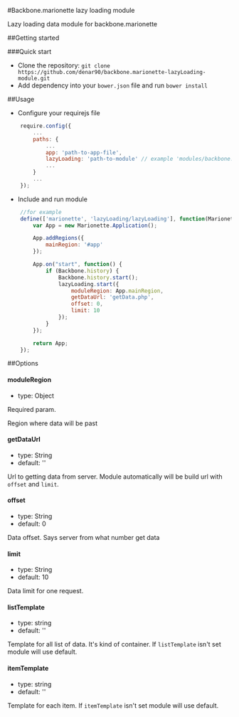 #Backbone.marionette lazy loading module

Lazy loading data module for backbone.marionette

##Getting started

###Quick start

* Clone the repository: `git clone https://github.com/denar90/backbone.marionette-lazyLoading-module.git`
* Add dependency into your `bower.json` file and run `bower install`

##Usage
* Configure your requirejs file

````javascript
	require.config({
    	...
    	paths: {
    		...
    		app: 'path-to-app-file',
    		lazyLoading: 'path-to-module' // example 'modules/backbone.marionette-lazyLoading-module/'
    		...
    	}
    	...
    });
````

* Include and run module

````javascript
	//for example
	define(['marionette', 'lazyLoading/lazyLoading'], function(Marionette, lazyLoading) {
    	var App = new Marionette.Application();

    	App.addRegions({
    		mainRegion: '#app'
    	});

    	App.on("start", function() {
    		if (Backbone.history) {
    			Backbone.history.start();
    			lazyLoading.start({
    				moduleRegion: App.mainRegion,
    				getDataUrl: 'getData.php',
    				offset: 0,
    				limit: 10
    			});
    		}
    	});

    	return App;
    });
````

##Options

#### moduleRegion
* type: Object

Required param.

Region where data will be past

#### getDataUrl
* type: String
* default: ''

Url to getting data from server. Module automatically will be build url with `offset` and `limit`.

#### offset
* type: String
* default: 0

Data offset. Says server from what number get data


#### limit
* type: String
* default: 10

Data limit for one request.

#### listTemplate
* type: string
* default: ''

Template for all list of data. It's kind of container. If `listTemplate` isn't set module will use default.

#### itemTemplate
* type: string
* default: ''

Template for each item. If `itemTemplate` isn't set module will use default.
